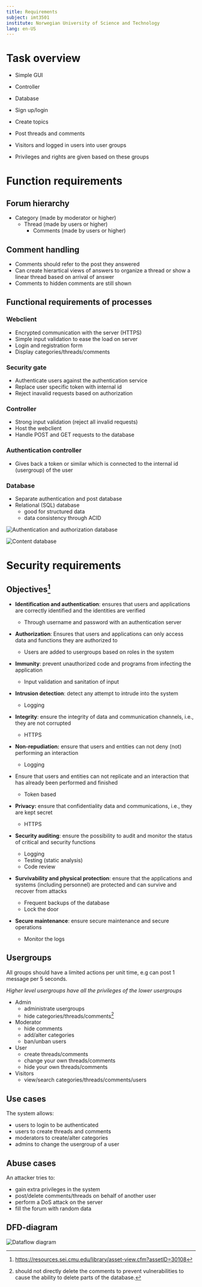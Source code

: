 ```yaml
---
title: Requirements
subject: imt3501
institute: Norwegian University of Science and Technology
lang: en-US
---
```


# Task overview

- Simple GUI
- Controller
- Database

- Sign up/login
- Create topics
- Post threads and comments

- Visitors and logged in users into user groups
- Privileges and rights are given based on these groups

# Function requirements

## Forum hierarchy

- Category (made by moderator or higher)
    - Thread (made by users or higher)
        - Comments (made by users or higher)

## Comment handling

- Comments should refer to the post they answered
- Can create hierartical views of answers to organize a thread or show a linear thread based on arrival of answer
- Comments to hidden comments are still shown

## Functional requirements of processes

### Webclient

- Encrypted communication with the server (HTTPS)
- Simple input validation to ease the load on server
- Login and registration form
- Display categories/threads/comments

### Security gate

- Authenticate users against the authentication service
- Replace user specific token with internal id
- Reject inavalid requests based on authorization

### Controller

- Strong input validation (reject all invalid requests)
- Host the webclient
- Handle POST and GET requests to the database

### Authentication controller

- Gives back a token or similar which is connected to the internal id (usergroup) of the
  user

### Database

- Separate authentication and post database
- Relational (SQL) database
    - good for structured data
    - data consistency through ACID

![Authentication and authorization database](assets/database-schema-auth-data.png)

![Content database](assets/database-schema-content.png)

# Security requirements

## Objectives[^objectives]

- **Identification and authentication**: ensures that users and applications are
  correctly identified and the identities are verified

    - Through username and password with an authentication server

- **Authorization**: Ensures that users and applications can only access data and
  functions they are authorized to

    - Users are added to usergroups based on roles in the system

- **Immunity**: prevent unauthorized code and programs from infecting the
  application

    - Input validation and sanitation of input

- **Intrusion detection**: detect any attempt to intrude into the system

    - Logging

- **Integrity**: ensure the integrity of data and communication channels, i.e.,
  they are not corrupted

    - HTTPS

- **Non-repudiation:** ensure that users and entities can not deny (not) performing
  an interaction

    - Logging

- Ensure that users and entities can not replicate and an interaction that has
  already been performed and finished

    - Token based

- **Privacy:** ensure that confidentiality data and communications, i.e., they are
  kept secret

    - HTTPS

- **Security auditing**: ensure the possibility to audit and monitor the status of
  critical and security functions

    - Logging
    - Testing (static analysis)
    - Code review

- **Survivability and physical protection**: ensure that the applications and
  systems (including personnel) are protected and can survive and recover from
  attacks

    - Frequent backups of the database
    - Lock the door

- **Secure maintenance**: ensure secure maintenance and secure operations

    - Monitor the logs

[^objectives]: https://resources.sei.cmu.edu/library/asset-view.cfm?assetID=30108

## Usergroups

All groups should have a limited actions per unit time, e.g can post 1 message per 5 seconds.

_Higher level usergroups have all the privileges of the lower usergroups_

- Admin
    - administrate usergroups
    - hide categories/threads/comments[^delmsg]
- Moderator
    - hide comments
    - add/alter categories
    - ban/unban users
- User
    - create threads/comments
    - change your own threads/comments
    - hide your own threads/comments
- Visitors
    - view/search categories/threads/comments/users

[^delmsg]: should not directly delete the comments to prevent vulnerabilities to cause the ability to delete parts of the database.


## Use cases

The system allows:

- users to login to be authenticated
- users to create threads and comments
- moderators to create/alter categories
- admins to change the usergroup of a user

## Abuse cases

An attacker tries to:

- gain extra privileges in the system
- post/delete comments/threads on behalf of another user
- perform a DoS attack on the server
- fill the forum with random data

## DFD-diagram

![Dataflow diagram](assets/dfd.png)

